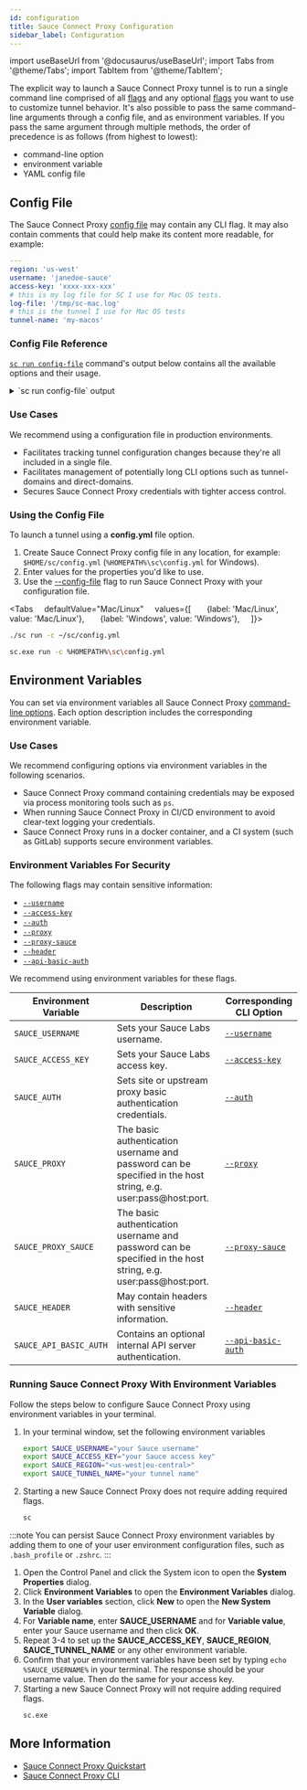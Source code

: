 ```yaml
---
id: configuration
title: Sauce Connect Proxy Configuration
sidebar_label: Configuration
---
```


import useBaseUrl from '@docusaurus/useBaseUrl';
import Tabs from '@theme/Tabs';
import TabItem from '@theme/TabItem';

The explicit way to launch a Sauce Connect Proxy tunnel is to run a single command line comprised of all [flags](/secure-connections/sauce-connect-5/cli/run/) and any optional [flags](/secure-connections/sauce-connect-5/cli/run/) you want to use to customize tunnel behavior.
It's also possible to pass the same command-line arguments through a config file, and as environment variables.
If you pass the same argument through multiple methods, the order of precedence is as follows (from highest to lowest):

- command-line option
- environment variable
- YAML config file

## Config File

The Sauce Connect Proxy [config file](/secure-connections/sauce-connect-5/cli/run/#--config-file) may contain any CLI flag.
It may also contain comments that could help make its content more readable, for example:

```yaml
---
region: 'us-west'
username: 'janedoe-sauce'
access-key: 'xxxx-xxx-xxx'
# this is my log file for SC I use for Mac OS tests.
log-file: '/tmp/sc-mac.log'
# this is the tunnel I use for Mac OS tests
tunnel-name: 'my-macos'
```

### Config File Reference

[`sc run config-file`](/secure-connections/sauce-connect-5/cli/run/#configuration-file) command's output below contains all the available options and their usage.


<details><summary>`sc run config-file` output</summary>

#### Reference

```bash
# --- Required ---

# access-key <UUID>
#
# Sauce Labs Access Key, you can get it from the User Settings page. For
# additional security, we recommend setting this as an environment variable.
#access-key:

# region <data center>
#
# Sauce Labs region name, ex. us-west or eu-central.
#region:

# tunnel-name <name>
#
# Name of the tunnel or tunnel pool. You can run tests using this tunnel by
# specifying the tunnelName value in your test capabilities.
#tunnel-name:

# username <username>
#
# Sauce Labs username. For additional security, we recommend setting this as an
# environment variable.
#username:

# --- Options ---

# metadata <key=value>,...
#
# Custom metadata key-value pairs.
#metadata:

# shared <all>
#
# Share the tunnel within the same org unit. Only the 'all' option is currently
# supported.
#shared:

# tunnel-pool <value>
#
# Denotes a tunnel as part of a high availability tunnel pool.
#tunnel-pool: false

# --- Tunnel traffic ---

# deny-domains [-]<regexp>,...
#
# Deny requests to the matching domains.
#deny-domains:

# direct-domains [-]<regexp>,...
#
# Forward matching requests to their origin server over the public internet.
# Requests that don't match "direct domains" will be forwarded to customer-side
# over the Sauce Connect Proxy connection. You can specify --direct-domains or
# --tunnel-domains, but not both.
#direct-domains:

# tls-passthrough-domains [-]<regexp>,...
#
# Pass matching requests to their origin server without SSL/TLS re-encryption.
# You can specify --tls-passthrough-domains or --tls-resign-domains, but not
# both.
#tls-passthrough-domains:

# tls-resign-domains [-]<regexp>,...
#
# Resign SSL/TLS certificates for matching requests. You can specify
# --tls-resign-domains or --tls-passthrough-domains, but not both.
#tls-resign-domains:

# tunnel-domains [-]<regexp>,...
#
# Forward matching requests over the Sauce Connect Proxy connection. Requests
# not matching "tunnel domains" will be forwarded to their origin server over
# the public internet. This is the recommended option for the best performance
# since it minimizes the expensive tunnelled traffic and uses it only for
# internal domains that are not publicly available. You can specify
# --tunnel-domains or --direct-domains, but not both.
#tunnel-domains:

# --- Proxy ---

# auth <username[:password]@host:port,...>
#
# Site or upstream proxy basic authentication credentials. The host and port can
# be set to "*" to match all hosts and ports respectively. The flag can be
# specified multiple times to add multiple credentials.
#auth:

# header <header>
#
# Add or remove HTTP request headers. Use the format "name: value" to add a
# header, "name;" to set the header to empty value, "-name" to remove the
# header, "-name*" to remove headers by prefix. The header name will be
# normalized to canonical form. The header value should not contain any newlines
# or carriage returns. The flag can be specified multiple times. Example: -H
# "Host: example.com" -H "-User-Agent" -H "-X-*".
#header:

# pac <path or URL>
#
# Proxy Auto-Configuration file to use for upstream proxy selection. It can be a
# local file or a URL, you can also use '-' to read from stdin. The data URI
# scheme is supported, the format is data:base64,<encoded data>.
#pac:

# proxy [protocol://]host[:port]
#
# Upstream proxy to use for requests received from the Sauce Connect Server
# only. The supported protocols are: http, https, socks, socks5. No protocol
# specified will be interpreted as an HTTP proxy. If the port number is not
# specified, it is assumed to be 1080. The basic authentication username and
# password can be specified in the host string, e.g. user:pass@host:port.
# Alternatively, you can specify the credentials using the -a, --auth flag.
#proxy:

# proxy-localhost <allow|deny|direct>
#
# Setting this to allow enables sending requests to localhost through the
# upstream proxy. Setting this to direct sends requests to localhost directly
# without using the upstream proxy. By default, requests to localhost are
# denied.
#proxy-localhost: deny

# proxy-sauce [protocol://]host[:port]
#
# Proxy for requests to Sauce Labs REST API and Sauce Connect servers only. See
# the -x, --proxy flag for more details on the format.
#proxy-sauce:

# --- DNS ---

# dns-round-robin <value>
#
# If more than one DNS server is specified with the --dns-server flag, passing
# this flag will enable round-robin selection.
#dns-round-robin: false

# dns-server <ip>[:<port>]
#
# DNS server(s) to use instead of system default. There are two execution
# policies, when more then one server is specified. Fallback: the first server
# in a list is used as primary, the rest are used as fallbacks. Round robin: the
# servers are used in a round-robin fashion. The port is optional, if not
# specified the default port is 53.
#dns-server:

# dns-timeout <duration>
#
# Timeout for dialing DNS servers. Only used if DNS servers are specified.
#dns-timeout: 5s

# --- HTTP client ---

# cacert-file <path or base64>
#
# Add your own CA certificates to verify against. The system root certificates
# will be used in addition to any certificates in this list. Can be a path to a
# file or "data:" followed by base64 encoded certificate. Use this flag multiple
# times to specify multiple CA certificate files.
#cacert-file:

# http-dial-timeout <duration>
#
# The maximum amount of time a dial will wait for a connect to complete. With or
# without a timeout, the operating system may impose its own earlier timeout.
# For instance, TCP timeouts are often around 3 minutes.
#http-dial-timeout: 10s

# http-idle-conn-timeout <duration>
#
# The maximum amount of time an idle (keep-alive) connection will remain idle
# before closing itself. Zero means no limit.
#http-idle-conn-timeout: 1m30s

# http-response-header-timeout <duration>
#
# The amount of time to wait for a server's response headers after fully writing
# the request (including its body, if any).This time does not include the time
# to read the response body. Zero means no limit.
#http-response-header-timeout: 0s

# http-tls-handshake-timeout <duration>
#
# The maximum amount of time waiting to wait for a TLS handshake. Zero means no
# limit.
#http-tls-handshake-timeout: 10s

# --- API server ---

# api-address <host:port>
#
# The server address to listen on. If the host is empty, the server will listen
# on all available interfaces.
#api-address:

# api-basic-auth <username[:password]>
#
# Basic authentication credentials to protect the server.
#api-basic-auth:

# --- Logging ---

# log-file <path>
#
# Path to the log file, if empty, logs to stdout.
#log-file:

# log-http [api|proxy|control:]<none|short-url|url|headers|body|errors>,...
#
# HTTP request and response logging mode. Setting this to none disables logging.
# The short-url mode logs [scheme://]host[/path] instead of the full URL. The
# error mode logs request line and headers if status code is greater than or
# equal to 500.
#log-http:

# log-level <error|info|debug>
#
# Log level.
#log-level: info
```

</details>

### Use Cases

We recommend using a configuration file in production environments.

- Facilitates tracking tunnel configuration changes because they're all included in a single file.
- Facilitates management of potentially long CLI options such as tunnel-domains and direct-domains.
- Secures Sauce Connect Proxy credentials with tighter access control.

### Using the Config File

To launch a tunnel using a **config.yml** file option.

1. Create Sauce Connect Proxy config file in any location, for example: `$HOME/sc/config.yml` (`%HOMEPATH%\sc\config.yml` for Windows).
2. Enter values for the properties you'd like to use.
3. Use the [--config-file](/secure-connections/sauce-connect-5/cli/run/#--config-file) flag to run Sauce Connect Proxy with your configuration file.

<Tabs
    defaultValue="Mac/Linux"
    values={[
      {label: 'Mac/Linux', value: 'Mac/Linux'},
      {label: 'Windows', value: 'Windows'},
    ]}>

  <TabItem value="Mac/Linux">

```bash
./sc run -c ~/sc/config.yml
```

  </TabItem>
  <TabItem value="Windows">

```bash
sc.exe run -c %HOMEPATH%\sc\config.yml
```

  </TabItem>
  </Tabs>

## Environment Variables

You can set via environment variables all Sauce Connect Proxy [command-line options](/secure-connections/sauce-connect-5/cli/run).
Each option description includes the corresponding environment variable.

### Use Cases

We recommend configuring options via environment variables in the following scenarios.

- Sauce Connect Proxy command containing credentials may be exposed via process monitoring tools such as `ps`.
- When running Sauce Connect Proxy in CI/CD environment to avoid clear-text logging your credentials.
- Sauce Connect Proxy runs in a docker container, and a CI system (such as GitLab) supports secure environment variables.

### Environment Variables For Security

The following flags may contain sensitive information:

- [`--username`](/secure-connections/sauce-connect-5/cli/run/#--username)
- [`--access-key`](/secure-connections/sauce-connect-5/cli/run/#--access-key)
- [`--auth`](/secure-connections/sauce-connect-5/cli/run/#--auth)
- [`--proxy`](/secure-connections/sauce-connect-5/cli/run/#--proxy)
- [`--proxy-sauce`](/secure-connections/sauce-connect-5/cli/run/#--proxy-sauce)
- [`--header`](/secure-connections/sauce-connect-5/cli/run/#--header)
- [`--api-basic-auth`](/secure-connections/sauce-connect-5/cli/run/#--api-basic-auth)

We recommend using environment variables for these flags.

| Environment Variable   | Description                                                                                                   | Corresponding CLI Option                                             |
| ---------------------- | ------------------------------------------------------------------------------------------------------------- | -------------------------------------------------------------------- |
| `SAUCE_USERNAME`           | Sets your Sauce Labs username.                                                                                | [`--username`](/secure-connections/sauce-connect-5/cli/run/#--username)                     |
| `SAUCE_ACCESS_KEY`     | Sets your Sauce Labs access key.                                                                              | [`--access-key`](/secure-connections/sauce-connect-5/cli/run/#--access-key)         |
| `SAUCE_AUTH`           | Sets site or upstream proxy basic authentication credentials.                                                 | [`--auth`](/secure-connections/sauce-connect-5/cli/run/#--auth)                     |
| `SAUCE_PROXY`          | The basic authentication username and password can be specified in the host string, e.g. user:pass@host:port. | [`--proxy`](/secure-connections/sauce-connect-5/cli/run/#--proxy)                   |
| `SAUCE_PROXY_SAUCE`    | The basic authentication username and password can be specified in the host string, e.g. user:pass@host:port. | [`--proxy-sauce`](/secure-connections/sauce-connect-5/cli/run/#--proxy-sauce)       |
| `SAUCE_HEADER`         | May contain headers with sensitive information.                                                               | [`--header`](/secure-connections/sauce-connect-5/cli/run/#--header)                 |
| `SAUCE_API_BASIC_AUTH` | Contains an optional internal API server authentication.                                                      | [`--api-basic-auth`](/secure-connections/sauce-connect-5/cli/run/#--api-basic-auth) |

### Running Sauce Connect Proxy With Environment Variables

<Tabs>
<TabItem value="macOS/Linux" label="macOS and Linux" default>

Follow the steps below to configure Sauce Connect Proxy using environment variables in your terminal.

1. In your terminal window, set the following environment variables
   ```bash
   export SAUCE_USERNAME="your Sauce username"
   export SAUCE_ACCESS_KEY="your Sauce access key"
   export SAUCE_REGION="<us-west|eu-central>"
   export SAUCE_TUNNEL_NAME="your tunnel name"
   ```
2. Starting a new Sauce Connect Proxy does not require adding required flags.
   ```bash
   sc
   ```

:::note
You can persist Sauce Connect Proxy environment variables by adding them to one of your user environment configuration files, such as `.bash_profile` or `.zshrc`.
:::

</TabItem>
<TabItem value="Windows" label="Windows">

1. Open the Control Panel and click the System icon to open the **System Properties** dialog.
2. Click **Environment Variables** to open the **Environment Variables** dialog.
3. In the **User variables** section, click **New** to open the **New System Variable** dialog.
4. For **Variable name**, enter **SAUCE_USERNAME** and for **Variable value**, enter your Sauce username and then click **OK**.
5. Repeat 3-4 to set up the **SAUCE_ACCESS_KEY**, **SAUCE_REGION**, **SAUCE_TUNNEL_NAME** or any other environment variable.
6. Confirm that your environment variables have been set by typing `echo %SAUCE_USERNAME%` in your terminal. The response should be your username value. Then do the same for your access key.
7. Starting a new Sauce Connect Proxy will not require adding required flags.
   ```bash
   sc.exe
   ```

</TabItem>
</Tabs>

## More Information

- [Sauce Connect Proxy Quickstart](/secure-connections/sauce-connect-5/quickstart)
- [Sauce Connect Proxy CLI](/secure-connections/sauce-connect-5/cli/sc)
